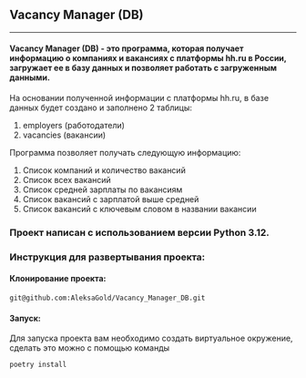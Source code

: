 ##     Vacancy Manager (DB)
______
#### Vacancy Manager (DB) - это программа, которая получает информацию о компаниях и вакансиях с платформы hh.ru в России, загружает ее в базу данных и позволяет работать с загруженным данными.

На основании полученной информации с платформы hh.ru, в базе данных будет создано и заполнено 2 таблицы:
1) employers (работодатели)
2) vacancies (вакансии)
   
Программа позволяет получать следующую информацию:
1) Список компаний и количество вакансий
2) Список всех вакансий
3) Список средней зарплаты по вакансиям
4) Список вакансий с зарплатой выше средней
5) Список вакансий с ключевым словом в названии вакансии
   
### Проект написан с испoльзованием версии **Python 3.12**.

### Инструкция для развертывания проекта:

#### Клонирование проекта:
```
git@github.com:AleksaGold/Vacancy_Manager_DB.git
```
#### Запуск:
Для запуска проекта вам необходимо создать виртуальное окружение, сделать это можно с помощью команды
```
poetry install
```
